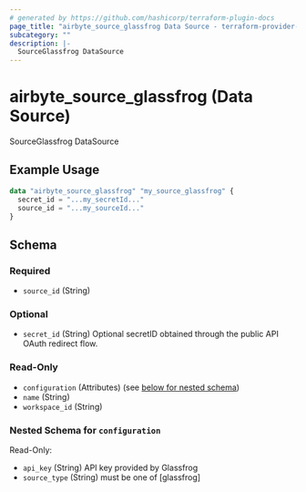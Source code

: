 ```yaml
---
# generated by https://github.com/hashicorp/terraform-plugin-docs
page_title: "airbyte_source_glassfrog Data Source - terraform-provider-airbyte"
subcategory: ""
description: |-
  SourceGlassfrog DataSource
---
```


# airbyte_source_glassfrog (Data Source)

SourceGlassfrog DataSource

## Example Usage

```terraform
data "airbyte_source_glassfrog" "my_source_glassfrog" {
  secret_id = "...my_secretId..."
  source_id = "...my_sourceId..."
}
```

<!-- schema generated by tfplugindocs -->
## Schema

### Required

- `source_id` (String)

### Optional

- `secret_id` (String) Optional secretID obtained through the public API OAuth redirect flow.

### Read-Only

- `configuration` (Attributes) (see [below for nested schema](#nestedatt--configuration))
- `name` (String)
- `workspace_id` (String)

<a id="nestedatt--configuration"></a>
### Nested Schema for `configuration`

Read-Only:

- `api_key` (String) API key provided by Glassfrog
- `source_type` (String) must be one of [glassfrog]


